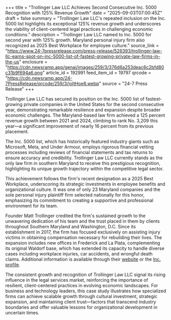 +++
title = "Trollinger Law LLC Achieves Second Consecutive Inc. 5000 Recognition with 125% Revenue Growth"
date = "2025-09-03T07:00:45Z"
draft = false
summary = "Trollinger Law LLC's repeated inclusion on the Inc. 5000 list highlights its exceptional 125% revenue growth and underscores the viability of client-centered legal practices in challenging economic conditions."
description = "Trollinger Law LLC named to Inc. 5000 for second year with 125% growth. Maryland personal injury firm also recognized as 2025 Best Workplace for employee culture."
source_link = "https://www.24-7pressrelease.com/press-release/526393/trollinger-law-llc-earns-spot-on-inc-5000-list-of-fastest-growing-private-law-firms-in-the-us"
enclosure = "https://cdn.newsramp.app/genai/images/259/3/376d6a253deac6c2bfd80c31b9f694a6.png"
article_id = 192991
feed_item_id = 19797
qrcode = "https://cdn.newsramp.app/24-7PressRelease/qrcode/259/3/joltHoe6.webp"
source = "24-7 Press Release"
+++

<p>Trollinger Law LLC has secured its position on the Inc. 5000 list of fastest-growing private companies in the United States for the second consecutive year, demonstrating remarkable resilience and expansion despite broader economic challenges. The Maryland-based law firm achieved a 125 percent revenue growth between 2021 and 2024, climbing to rank No. 3,209 this year—a significant improvement of nearly 16 percent from its previous placement.</p><p>The Inc. 5000 list, which has historically featured industry giants such as Microsoft, Meta, and Under Armour, employs rigorous financial vetting processes including reviews of financial statements and tax returns to ensure accuracy and credibility. Trollinger Law LLC currently stands as the only law firm in southern Maryland to receive this prestigious recognition, highlighting its unique growth trajectory within the competitive legal sector.</p><p>This achievement follows the firm's recent designation as a 2025 Best Workplace, underscoring its strategic investments in employee benefits and organizational culture. It was one of only 23 Maryland companies and the sole personal injury plaintiff firm selected nationally for this honor, emphasizing its commitment to creating a supportive and professional environment for its team.</p><p>Founder Matt Trollinger credited the firm's sustained growth to the unwavering dedication of his team and the trust placed in them by clients throughout Southern Maryland and Washington, D.C. Since its establishment in 2017, the firm has focused exclusively on assisting injury victims in obtaining compensation necessary for rebuilding their lives. The expansion includes new offices in Frederick and La Plata, complementing its original Waldorf base, which has extended its capacity to handle diverse cases including workplace injuries, car accidents, and wrongful death claims. Additional information is available through their <a href="https://www.trollingerlaw.com" rel="nofollow" target="_blank">website</a> or the <a href="https://www.inc.com/profile/trollinger-law-llc" rel="nofollow" target="_blank">Inc. profile</a>.</p><p>The consistent growth and recognition of Trollinger Law LLC signal its rising influence in the legal services market, reinforcing the importance of resilient, client-centered practices in evolving economic landscapes. For business and technology leaders, this case study illustrates how specialized firms can achieve scalable growth through cultural investment, strategic expansion, and maintaining client trust—factors that transcend industry boundaries and offer valuable lessons for organizational development in uncertain times.</p>